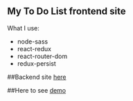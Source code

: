 ## My To Do List frontend site

What I use:

- node-sass
- react-redux
- react-router-dom
- redux-persist

##Backend site [here](https://github.com/sh32321/todo-backend)


##Here to see [demo](dazzling-colden-ec2175.netlify.app)
